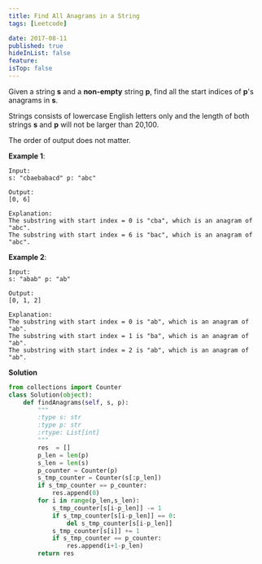 ```yaml
---
title: Find All Anagrams in a String
tags: [Leetcode]

date: 2017-08-11
published: true
hideInList: false
feature: 
isTop: false
---
```








Given a string **s** and a **non-empty** string **p**, find all the start indices of **p**'s anagrams in **s**.

Strings consists of lowercase English letters only and the length of both strings **s** and **p** will not be larger than 20,100.

The order of output does not matter.

**Example 1**:

```shell
Input:
s: "cbaebabacd" p: "abc"

Output:
[0, 6]

Explanation:
The substring with start index = 0 is "cba", which is an anagram of "abc".
The substring with start index = 6 is "bac", which is an anagram of "abc".
```

**Example 2**:

```shell
Input:
s: "abab" p: "ab"

Output:
[0, 1, 2]

Explanation:
The substring with start index = 0 is "ab", which is an anagram of "ab".
The substring with start index = 1 is "ba", which is an anagram of "ab".
The substring with start index = 2 is "ab", which is an anagram of "ab".
```

**Solution**

```python
from collections import Counter
class Solution(object):
    def findAnagrams(self, s, p):
        """
        :type s: str
        :type p: str
        :rtype: List[int]
        """
        res  = []
        p_len = len(p)
        s_len = len(s)
        p_counter = Counter(p)
        s_tmp_counter = Counter(s[:p_len])
        if s_tmp_counter == p_counter:
            res.append(0)
        for i in range(p_len,s_len):
            s_tmp_counter[s[i-p_len]] -= 1
            if s_tmp_counter[s[i-p_len]] == 0:
                del s_tmp_counter[s[i-p_len]]
            s_tmp_counter[s[i]] += 1
            if s_tmp_counter == p_counter:
                res.append(i+1-p_len)
        return res
```